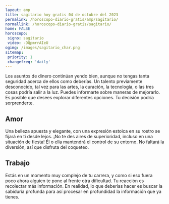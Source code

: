 ```yaml
---
layout: amp
title: sagitario hoy gratis 04 de octubre del 2023 
permalink: /horoscopo-diario-gratis/amp/sagitario/
normallink: /horoscopo-diario-gratis/sagitario/
home: FALSE
horoscopo:
 signo: sagitario
 video: -DQpmrrAIeU
ogimg: /images/sagitario_char.png
sitemap:
 priority: 1
 changefreq: 'daily'
---
```



Los asuntos de dinero continúan yendo bien, aunque no tengas tanta seguridad acerca de ellos como deberías. Un talento previamente desconocido, tal vez para las artes, la curación, la tecnología, o las tres cosas podría salir a la luz. Puedes informarte sobre maneras de mejorarlo. Es posible que desees explorar diferentes opciones. Tu decisión podría sorprenderte.

## Amor

Una belleza apuesta y elegante, con una expresión estoica en su rostro se fijará en ti desde lejos. ¡No te des aires de superioridad, incluso en una situación de fiesta! Él o ella mantendrá el control de su entorno. No faltará la diversión, así que disfruta del coqueteo.

## Trabajo

Estás en un momento muy complejo de tu carrera, y como si eso fuera poco ahora alguien te pone al frente otra dificultad. Tu reacción es recolectar más información. En realidad, lo que deberías hacer es buscar la sabiduría profunda para así procesar en profundidad la información que ya tienes.